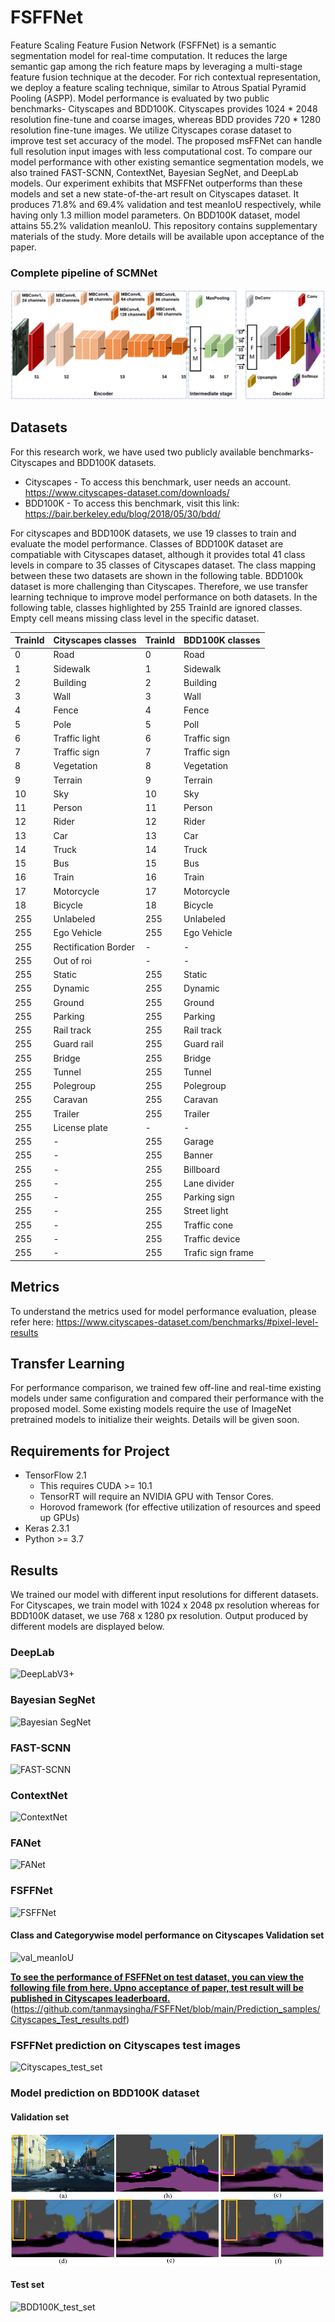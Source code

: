# FSFFNet
Feature Scaling Feature Fusion Network (FSFFNet) is a semantic segmentation model for real-time computation. It reduces the large semantic gap among the rich feature maps by leveraging a multi-stage feature fusion technique at the decoder. For rich contextual representation, we deploy a feature scaling technique, similar to Atrous Spatial Pyramid Pooling (ASPP).
Model performance is evaluated by two public benchmarks- Cityscapes and BDD100K. Cityscapes provides 1024 * 2048 resolution fine-tune and coarse images, whereas BDD provides 720 * 1280 resolution fine-tune images. We utilize Cityscapes corase dataset to improve test set accuracy of the model. The proposed msFFNet can handle full resolution input images with less computational cost. To compare our model performance with other existing semantice segmentation models, we also trained FAST-SCNN, ContextNet, Bayesian SegNet, and DeepLab models. Our experiment exhibits that MSFFNet outperforms than these models and set a new state-of-the-art result on Cityscapes dataset. It produces 71.8% and 69.4% validation and test meanIoU respectively, while having only 1.3 million model parameters. On BDD100K dataset, model attains 55.2% validation meanIoU. This repository contains supplementary materials of the study. More details will be available upon acceptance of the paper. 

### Complete pipeline of SCMNet
![pipeline](https://github.com/tanmaysingha/FSFFNet/blob/main/Prediction_samples/complete_pipeline.png?raw=true)

## Datasets
For this research work, we have used two publicly available benchmarks- Cityscapes and BDD100K datasets.
* Cityscapes - To access this benchmark, user needs an account. https://www.cityscapes-dataset.com/downloads/     
* BDD100K - To access this benchmark, visit this link: https://bair.berkeley.edu/blog/2018/05/30/bdd/

For cityscapes and BDD100K datasets, we use 19 classes to train and evaluate the model performance. Classes of BDD100K dataset are compatiable with Cityscapes dataset, although it provides total 41 class levels in compare to 35 classes of Cityscapes dataset. The class mapping between these two datasets are shown in the following table. BDD100k dataset is more challenging than Cityscapes. Therefore, we use transfer learning technique to improve model performance on both datasets. In the following table, classes highlighted by 255 TrainId are ignored classes. Empty cell means missing class level in the specific dataset.

TrainId | Cityscapes classes | TrainId | BDD100K classes   
--------|--------------------|---------|-----------------
   0    |        Road        |    0    |      Road
   1    |      Sidewalk      |    1    |    Sidewalk
   2    |      Building      |    2    |    Building
   3    |        Wall        |    3    |      Wall
   4    |       Fence        |    4    |     Fence
   5    |        Pole        |    5    |      Poll
   6    |   Traffic light    |    6    |  Traffic sign
   7    |   Traffic sign     |    7    |  Traffic sign
   8    |    Vegetation      |    8    |   Vegetation
   9    |      Terrain       |    9    |    Terrain
  10    |        Sky         |   10    |      Sky
  11    |      Person        |   11    |    Person
  12    |       Rider        |   12    |     Rider
  13    |        Car         |   13    |      Car
  14    |      Truck         |   14    |     Truck
  15    |        Bus         |   15    |      Bus
  16    |      Train         |   16    |     Train
  17    |    Motorcycle      |   17    |   Motorcycle
  18    |      Bicycle       |   18    |     Bicycle
  255   |    Unlabeled       |  255    |    Unlabeled
  255   |    Ego Vehicle     |  255    |   Ego Vehicle
  255   |Rectification Border|   -     |       -
  255   |    Out of roi      |   -     |       -
  255   |      Static        |  255    |     Static
  255   |     Dynamic        |  255    |     Dynamic
  255   |      Ground        |  255    |     Ground
  255   |     Parking        |  255    |    Parking
  255   |    Rail track      |  255    |   Rail track
  255   |    Guard rail      |  255    |   Guard rail
  255   |      Bridge        |  255    |     Bridge
  255   |      Tunnel        |  255    |     Tunnel
  255   |    Polegroup       |  255    |   Polegroup
  255   |     Caravan        |  255    |    Caravan
  255   |     Trailer        |  255    |    Trailer
  255   |  License plate     |   -     |       -
  255   |        -           |  255    |     Garage
  255   |        -           |  255    |     Banner
  255   |        -           |  255    |   Billboard  
  255   |        -           |  255    |  Lane divider
  255   |        -           |  255    |  Parking sign
  255   |        -           |  255    |  Street light
  255   |        -           |  255    |  Traffic cone
  255   |        -           |  255    |  Traffic device
  255   |        -           |  255    | Trafic sign frame
  

## Metrics
To understand the metrics used for model performance evaluation, please  refer here: https://www.cityscapes-dataset.com/benchmarks/#pixel-level-results

## Transfer Learning
For performance comparison, we trained few off-line and real-time existing models under same configuration and compared their performance with the proposed model. Some existing models require the use of ImageNet pretrained models to initialize their weights. Details will be given soon.

## Requirements for Project
* TensorFlow 2.1
  * This requires CUDA >= 10.1
  * TensorRT will require an NVIDIA GPU with Tensor Cores.
  * Horovod framework (for effective utilization of resources and speed up GPUs)
* Keras 2.3.1
* Python >= 3.7

## Results
We trained our model with different input resolutions for different datasets. For Cityscapes, we train model with 1024 x 2048 px resolution whereas for BDD100K dataset, we use 768 x 1280 px resolution. Output produced by different models are displayed below.

### DeepLab
![DeepLabV3+](https://github.com/tanmaysingha/MsFFNet/blob/main/Prediction_samples/Deeplab.png?raw=true)

### Bayesian SegNet
![Bayesian SegNet](https://github.com/tanmaysingha/MsFFNet/blob/main/Prediction_samples/Bayes_SegNet.png?raw=true)

### FAST-SCNN
![FAST-SCNN](https://github.com/tanmaysingha/MsFFNet/blob/main/Prediction_samples/fast_scnn.png?raw=true)

### ContextNet
![ContextNet](https://github.com/tanmaysingha/MsFFNet/blob/main/Prediction_samples/ContextNet.png?raw=true)

### FANet
![FANet](https://github.com/tanmaysingha/MsFFNet/blob/main/Prediction_samples/FANet.png?raw=true)

### FSFFNet
![FSFFNet](https://github.com/tanmaysingha/MsFFNet/blob/main/Prediction_samples/FSFFNet.png?raw=true)
#### Class and Categorywise model performance on Cityscapes Validation set
![val_meanIoU](https://github.com/tanmaysingha/MsFFNet/blob/main/Prediction_samples/best_val_meanIoU.png?raw=true) 
 
 <b><u>To see the performance of FSFFNet on test dataset, you can view the following file from here. Upno acceptance of paper, test result will be published in Cityscapes leaderboard. </b></u>
 (https://github.com/tanmaysingha/FSFFNet/blob/main/Prediction_samples/Cityscapes_Test_results.pdf)

 ### FSFFNet prediction on Cityscapes test images
![Cityscapes_test_set](https://github.com/tanmaysingha/MsFFNet/blob/main/Prediction_samples/Cityscapes_test.png?raw=true) 
 
### Model prediction on BDD100K dataset
#### Validation set
![BDD100K_val_set](https://github.com/tanmaysingha/FSFFNet/blob/main/Prediction_samples/BDD_val_predictions.png?raw=true)
#### Test set
![BDD100K_test_set](https://github.com/tanmaysingha/MsFFNet/blob/main/Prediction_samples/BDD100K_test.png?raw=true)

